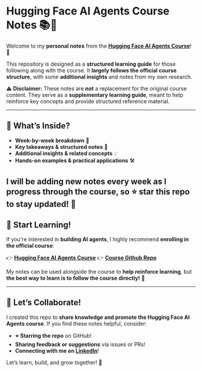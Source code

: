 # **Hugging Face AI Agents Course Notes 📚🤖**

Welcome to my **personal notes** from the [**Hugging Face AI Agents Course**](https://huggingface.co/learn/agents-course/unit0/introduction)! 🚀

This repository is designed as a **structured learning guide** for those following along with the course. It **largely follows the official course structure**, with some **additional insights** and notes from my own research.

⚠️ **Disclaimer:** These notes are **not** a replacement for the original course content. They serve as a **supplementary learning guide**, meant to help reinforce key concepts and provide structured reference material.

---

## 📖 **What’s Inside?**

- **Week-by-week breakdown** 📅
- **Key takeaways & structured notes** 📝
- **Additional insights & related concepts** 💡
- **Hands-on examples & practical applications** 🛠️

I will be adding new notes every week as I progress through the course, so ⭐ star this repo to stay updated! 🚀
---

## 🏁 **Start Learning!**

If you're interested in **building AI agents**, I highly recommend **enrolling in the official course**:

👉 [**Hugging Face AI Agents Course**](https://huggingface.co/learn/agents-course/unit0/introduction)
👉 [**Course Github Repo**](https://github.com/huggingface/agents-course)

My notes can be used alongside the course to **help reinforce learning**, but **the best way to learn is to follow the course directly!** 🎯

---

## 🤝 **Let’s Collaborate!**

I created this repo to **share knowledge and promote the Hugging Face AI Agents course**. If you find these notes helpful, consider:

- **⭐ Starring the repo** on GitHub!
- **Sharing feedback or suggestions** via issues or PRs!
- **Connecting with me on [LinkedIn](https://www.linkedin.com/in/ecem-karaman/)**!

Let’s learn, build, and grow together! 🚀
